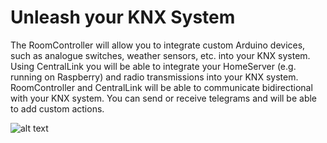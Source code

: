 # Unleash your KNX System

The RoomController will allow you to integrate custom Arduino devices, such as analogue switches, weather sensors, etc. into your KNX system.
Using CentralLink you will be able to integrate your HomeServer (e.g. running on Raspberry) and radio transmissions into your KNX system. 
RoomController and CentralLink will be able to communicate bidirectional with your KNX system. You can send or receive telegrams and will be able to add custom actions.


![alt text](https://github.com/northberlin/KNX/blob/master/Architecture_Level1.png "Architecture Overview")